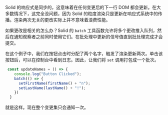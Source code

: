 Solid 的响应式是同步的，这意味着在任何变更后的下一行 DOM 都会更新。在大多数情况下，这完全没问题，因为 Solid 的粒度渲染只是更新在响应式系统中的传播。渲染两次无关的更改实际上并不意味着浪费性能。

如果更改是相关的怎么办？Solid 的 `batch` 工具函数允许将多个更改推入队列，然后在通知观察者之前同时使用它们。在批处理中更新的信号值直到批处理完成才会提交。

在这个例子中，我们在按钮点击时分配了两个名字，触发了渲染更新两次。单击该按钮后，可以在控制台中看到日志。因此，让我们将 `set` 调用打包成一个批次。

```js
 const updateNames = () => {
    console.log("Button Clicked");
    batch(() => {
      setFirstName(firstName() + "n");
      setLastName(lastName() + "!");
    })
  }
```

就是这样。现在整个变更集只会通知一次。